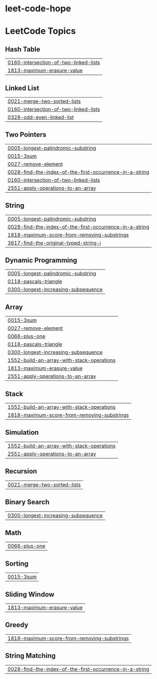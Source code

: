 # leet-code-hope
<!---LeetCode Topics Start-->
# LeetCode Topics
## Hash Table
|  |
| ------- |
| [0160-intersection-of-two-linked-lists](https://github.com/AATHEESH007/leet-code-hope/tree/master/0160-intersection-of-two-linked-lists) |
| [1813-maximum-erasure-value](https://github.com/AATHEESH007/leet-code-hope/tree/master/1813-maximum-erasure-value) |
## Linked List
|  |
| ------- |
| [0021-merge-two-sorted-lists](https://github.com/AATHEESH007/leet-code-hope/tree/master/0021-merge-two-sorted-lists) |
| [0160-intersection-of-two-linked-lists](https://github.com/AATHEESH007/leet-code-hope/tree/master/0160-intersection-of-two-linked-lists) |
| [0328-odd-even-linked-list](https://github.com/AATHEESH007/leet-code-hope/tree/master/0328-odd-even-linked-list) |
## Two Pointers
|  |
| ------- |
| [0005-longest-palindromic-substring](https://github.com/AATHEESH007/leet-code-hope/tree/master/0005-longest-palindromic-substring) |
| [0015-3sum](https://github.com/AATHEESH007/leet-code-hope/tree/master/0015-3sum) |
| [0027-remove-element](https://github.com/AATHEESH007/leet-code-hope/tree/master/0027-remove-element) |
| [0028-find-the-index-of-the-first-occurrence-in-a-string](https://github.com/AATHEESH007/leet-code-hope/tree/master/0028-find-the-index-of-the-first-occurrence-in-a-string) |
| [0160-intersection-of-two-linked-lists](https://github.com/AATHEESH007/leet-code-hope/tree/master/0160-intersection-of-two-linked-lists) |
| [2551-apply-operations-to-an-array](https://github.com/AATHEESH007/leet-code-hope/tree/master/2551-apply-operations-to-an-array) |
## String
|  |
| ------- |
| [0005-longest-palindromic-substring](https://github.com/AATHEESH007/leet-code-hope/tree/master/0005-longest-palindromic-substring) |
| [0028-find-the-index-of-the-first-occurrence-in-a-string](https://github.com/AATHEESH007/leet-code-hope/tree/master/0028-find-the-index-of-the-first-occurrence-in-a-string) |
| [1818-maximum-score-from-removing-substrings](https://github.com/AATHEESH007/leet-code-hope/tree/master/1818-maximum-score-from-removing-substrings) |
| [3617-find-the-original-typed-string-i](https://github.com/AATHEESH007/leet-code-hope/tree/master/3617-find-the-original-typed-string-i) |
## Dynamic Programming
|  |
| ------- |
| [0005-longest-palindromic-substring](https://github.com/AATHEESH007/leet-code-hope/tree/master/0005-longest-palindromic-substring) |
| [0118-pascals-triangle](https://github.com/AATHEESH007/leet-code-hope/tree/master/0118-pascals-triangle) |
| [0300-longest-increasing-subsequence](https://github.com/AATHEESH007/leet-code-hope/tree/master/0300-longest-increasing-subsequence) |
## Array
|  |
| ------- |
| [0015-3sum](https://github.com/AATHEESH007/leet-code-hope/tree/master/0015-3sum) |
| [0027-remove-element](https://github.com/AATHEESH007/leet-code-hope/tree/master/0027-remove-element) |
| [0066-plus-one](https://github.com/AATHEESH007/leet-code-hope/tree/master/0066-plus-one) |
| [0118-pascals-triangle](https://github.com/AATHEESH007/leet-code-hope/tree/master/0118-pascals-triangle) |
| [0300-longest-increasing-subsequence](https://github.com/AATHEESH007/leet-code-hope/tree/master/0300-longest-increasing-subsequence) |
| [1552-build-an-array-with-stack-operations](https://github.com/AATHEESH007/leet-code-hope/tree/master/1552-build-an-array-with-stack-operations) |
| [1813-maximum-erasure-value](https://github.com/AATHEESH007/leet-code-hope/tree/master/1813-maximum-erasure-value) |
| [2551-apply-operations-to-an-array](https://github.com/AATHEESH007/leet-code-hope/tree/master/2551-apply-operations-to-an-array) |
## Stack
|  |
| ------- |
| [1552-build-an-array-with-stack-operations](https://github.com/AATHEESH007/leet-code-hope/tree/master/1552-build-an-array-with-stack-operations) |
| [1818-maximum-score-from-removing-substrings](https://github.com/AATHEESH007/leet-code-hope/tree/master/1818-maximum-score-from-removing-substrings) |
## Simulation
|  |
| ------- |
| [1552-build-an-array-with-stack-operations](https://github.com/AATHEESH007/leet-code-hope/tree/master/1552-build-an-array-with-stack-operations) |
| [2551-apply-operations-to-an-array](https://github.com/AATHEESH007/leet-code-hope/tree/master/2551-apply-operations-to-an-array) |
## Recursion
|  |
| ------- |
| [0021-merge-two-sorted-lists](https://github.com/AATHEESH007/leet-code-hope/tree/master/0021-merge-two-sorted-lists) |
## Binary Search
|  |
| ------- |
| [0300-longest-increasing-subsequence](https://github.com/AATHEESH007/leet-code-hope/tree/master/0300-longest-increasing-subsequence) |
## Math
|  |
| ------- |
| [0066-plus-one](https://github.com/AATHEESH007/leet-code-hope/tree/master/0066-plus-one) |
## Sorting
|  |
| ------- |
| [0015-3sum](https://github.com/AATHEESH007/leet-code-hope/tree/master/0015-3sum) |
## Sliding Window
|  |
| ------- |
| [1813-maximum-erasure-value](https://github.com/AATHEESH007/leet-code-hope/tree/master/1813-maximum-erasure-value) |
## Greedy
|  |
| ------- |
| [1818-maximum-score-from-removing-substrings](https://github.com/AATHEESH007/leet-code-hope/tree/master/1818-maximum-score-from-removing-substrings) |
## String Matching
|  |
| ------- |
| [0028-find-the-index-of-the-first-occurrence-in-a-string](https://github.com/AATHEESH007/leet-code-hope/tree/master/0028-find-the-index-of-the-first-occurrence-in-a-string) |
<!---LeetCode Topics End-->